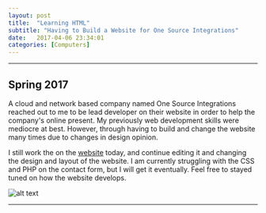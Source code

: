 ```yaml
---
layout: post
title:  "Learning HTML"
subtitle: "Having to Build a Website for One Source Integrations"
date:   2017-04-06 23:34:01
categories: [Computers]
--- 
```


___

## Spring 2017

A cloud and network based company named One Source Integrations reached out to me to be lead developer on their website in order to help the company's online present. My previously web development skills were mediocre at best. However, through having to build and change the website many times due to changes in design opinion. 

I still work the on the [website](https://osi.io) today, and continue editing it and changing the design and layout of the website. I am currently struggling with the CSS and PHP on the contact form, but I will get it eventually. Feel free to stayed tuned on how the website develops.

![alt text](https://ititch.com/wp-content/uploads/2012/10/smtp-server.jpg)


___



<div>
	  <p>
     <script>
						var week_days = new Array(8);
								week_days[1] = "Sunday";
								week_days[2] = "Monday";
								week_days[3] = "Tuesday";
								week_days[4] = "Wednesday";
								week_days[5] = "Thursday";
								week_days[6] = "Friday";
								week_days[7] = "Saturday";
								
						var month_array = new Array(13);
								month_array[1] = "January";
								month_array[2] = "February";
								month_array[3] = "March";
								month_array[4] = "April";
								month_array[5] = "May";
								month_array[6] = "June";
								month_array[7] = "July";
								month_array[8] = "August";
								month_array[9] = "September";
								month_array[10] = "October";
								month_array[11] = "November";
								month_array[12] = "December";
								
						var date_obj = new 	Date(document.lastModified)
						var curr_day = week_days[date_obj.getDay() + 1]
						var curr_month = month_array[date_obj.getMonth() + 1]
						var curr_date = date_obj.getDate()
						var curr_year = date_obj.getYear()	
							if (curr_year < 2000)
								curr_year+=1900
								document.write("Last updated on" + " " + curr_day + ", " 
								+ curr_month + " " + curr_date + " " + curr_year)
					  </script>
           </p>
      </div>
